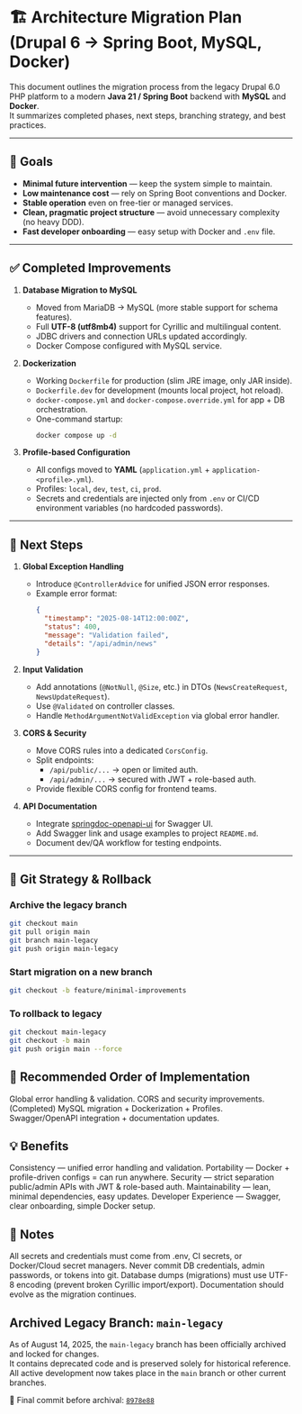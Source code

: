 # 🏗️ Architecture Migration Plan (Drupal 6 → Spring Boot, MySQL, Docker)

This document outlines the migration process from the legacy Drupal 6.0 PHP platform to a modern **Java 21 / Spring Boot** backend with **MySQL** and **Docker**.  
It summarizes completed phases, next steps, branching strategy, and best practices.

---

## 🎯 Goals

- **Minimal future intervention** — keep the system simple to maintain.
- **Low maintenance cost** — rely on Spring Boot conventions and Docker.
- **Stable operation** even on free-tier or managed services.
- **Clean, pragmatic project structure** — avoid unnecessary complexity (no heavy DDD).
- **Fast developer onboarding** — easy setup with Docker and `.env` file.

---

## ✅ Completed Improvements

1. **Database Migration to MySQL**
    - Moved from MariaDB → MySQL (more stable support for schema features).
    - Full **UTF-8 (utf8mb4)** support for Cyrillic and multilingual content.
    - JDBC drivers and connection URLs updated accordingly.
    - Docker Compose configured with MySQL service.

2. **Dockerization**
    - Working `Dockerfile` for production (slim JRE image, only JAR inside).
    - `Dockerfile.dev` for development (mounts local project, hot reload).
    - `docker-compose.yml` and `docker-compose.override.yml` for app + DB orchestration.
    - One-command startup:
      ```bash
      docker compose up -d
      ```

3. **Profile-based Configuration**
    - All configs moved to **YAML** (`application.yml` + `application-<profile>.yml`).
    - Profiles: `local`, `dev`, `test`, `ci`, `prod`.
    - Secrets and credentials are injected only from `.env` or CI/CD environment variables (no hardcoded passwords).

---

## 🚧 Next Steps

1. **Global Exception Handling**
    - Introduce `@ControllerAdvice` for unified JSON error responses.
    - Example error format:
      ```json
      {
        "timestamp": "2025-08-14T12:00:00Z",
        "status": 400,
        "message": "Validation failed",
        "details": "/api/admin/news"
      }
      ```

2. **Input Validation**
    - Add annotations (`@NotNull`, `@Size`, etc.) in DTOs (`NewsCreateRequest`, `NewsUpdateRequest`).
    - Use `@Validated` on controller classes.
    - Handle `MethodArgumentNotValidException` via global error handler.

3. **CORS & Security**
    - Move CORS rules into a dedicated `CorsConfig`.
    - Split endpoints:
        - `/api/public/...` → open or limited auth.
        - `/api/admin/...` → secured with JWT + role-based auth.
    - Provide flexible CORS config for frontend teams.

4. **API Documentation**
    - Integrate [springdoc-openapi-ui](https://springdoc.org/) for Swagger UI.
    - Add Swagger link and usage examples to project `README.md`.
    - Document dev/QA workflow for testing endpoints.

---

## 🌳 Git Strategy & Rollback

### Archive the legacy branch
```bash
git checkout main
git pull origin main
git branch main-legacy
git push origin main-legacy
```
### Start migration on a new branch
```bash
git checkout -b feature/minimal-improvements
```
### To rollback to legacy
```bash
git checkout main-legacy
git checkout -b main
git push origin main --force
```
## 📝 Recommended Order of Implementation
Global error handling & validation.
CORS and security improvements.
(Completed) MySQL migration + Dockerization + Profiles.
Swagger/OpenAPI integration + documentation updates.
## 💡 Benefits
Consistency — unified error handling and validation.
Portability — Docker + profile-driven configs = can run anywhere.
Security — strict separation public/admin APIs with JWT & role-based auth.
Maintainability — lean, minimal dependencies, easy updates.
Developer Experience — Swagger, clear onboarding, simple Docker setup.
## 📌 Notes
All secrets and credentials must come from .env, CI secrets, or Docker/Cloud secret managers.
Never commit DB credentials, admin passwords, or tokens into git.
Database dumps (migrations) must use UTF-8 encoding (prevent broken Cyrillic import/export).
Documentation should evolve as the migration continues.


## Archived Legacy Branch: `main-legacy`

As of August 14, 2025, the `main-legacy` branch has been officially archived and locked for changes.  
It contains deprecated code and is preserved solely for historical reference.  
All active development now takes place in the `main` branch or other current branches.

🔗 Final commit before archival: [`8978e88`](https://github.com/rkonoplev/news-platform/commit/8978e8845a911aec1f2271e4e17f5013ef700efb)
